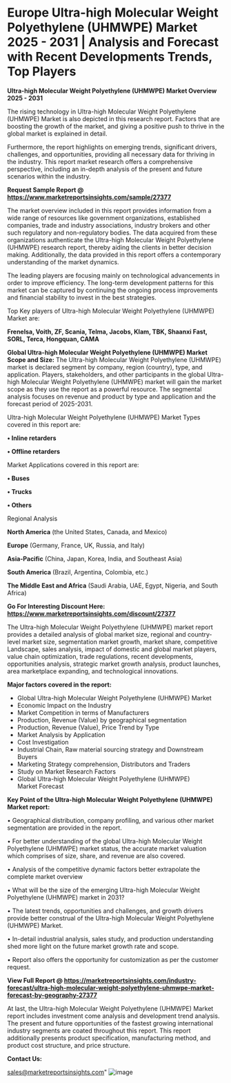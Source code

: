 # Europe Ultra-high Molecular Weight Polyethylene (UHMWPE) Market 2025 - 2031 | Analysis and Forecast with Recent Developments Trends, Top Players

<Strong> Ultra-high Molecular Weight Polyethylene (UHMWPE) Market Overview 2025 - 2031</strong>

The rising technology in Ultra-high Molecular Weight Polyethylene (UHMWPE) Market is also depicted in this research report. Factors that are boosting the growth of the market, and giving a positive push to thrive in the global market is explained in detail.

Furthermore, the report highlights on emerging trends, significant drivers, challenges, and opportunities, providing all necessary data for thriving in the industry. This report market research offers a comprehensive perspective, including an in-depth analysis of the present and future scenarios within the industry.

<strong>Request Sample Report @ <a href=https://www.marketreportsinsights.com/sample/27377>https://www.marketreportsinsights.com/sample/27377</a></strong>

The market overview included in this report provides information from a wide range of resources like government organizations, established companies, trade and industry associations, industry brokers and other such regulatory and non-regulatory bodies. The data acquired from these organizations authenticate the Ultra-high Molecular Weight Polyethylene (UHMWPE) research report, thereby aiding the clients in better decision making. Additionally, the data provided in this report offers a contemporary understanding of the market dynamics.

The leading players are focusing mainly on technological advancements in order to improve efficiency. The long-term development patterns for this market can be captured by continuing the ongoing process improvements and financial stability to invest in the best strategies.

Top Key players of Ultra-high Molecular Weight Polyethylene (UHMWPE) Market are:

<strong>Frenelsa, Voith, ZF, Scania, Telma, Jacobs, Klam, TBK, Shaanxi Fast, SORL, Terca, Hongquan, CAMA</strong>

<strong><b>Global Ultra-high Molecular Weight Polyethylene (UHMWPE) Market Scope and Size:</b></strong>
The Ultra-high Molecular Weight Polyethylene (UHMWPE) market is declared segment by company, region (country), type, and application. Players, stakeholders, and other participants in the global Ultra-high Molecular Weight Polyethylene (UHMWPE) market will gain the market scope as they use the report as a powerful resource. The segmental analysis focuses on revenue and product by type and application and the forecast period of 2025-2031.

Ultra-high Molecular Weight Polyethylene (UHMWPE) Market Types covered in this report are:

<strong>• Inline retarders

• Offline retarders</strong>

Market Applications covered in this report are:

<strong>• Buses

• Trucks

• Others</strong> 

Regional Analysis

<strong>North America</strong> (the United States, Canada, and Mexico)

<strong>Europe</strong> (Germany, France, UK, Russia, and Italy)

<strong>Asia-Pacific</strong> (China, Japan, Korea, India, and Southeast Asia)

<strong>South America</strong> (Brazil, Argentina, Colombia, etc.)

<strong>The Middle East and Africa</strong> (Saudi Arabia, UAE, Egypt, Nigeria, and South Africa)

<strong>Go For Interesting Discount Here: <a href=https://www.marketreportsinsights.com/discount/27377>https://www.marketreportsinsights.com/discount/27377</a></strong>

The Ultra-high Molecular Weight Polyethylene (UHMWPE) market report provides a detailed analysis of global market size, regional and country-level market size, segmentation market growth, market share, competitive Landscape, sales analysis, impact of domestic and global market players, value chain optimization, trade regulations, recent developments, opportunities analysis, strategic market growth analysis, product launches, area marketplace expanding, and technological innovations.

<strong><b>Major factors covered in the report:</b></strong>
<ul>
  <li>Global Ultra-high Molecular Weight Polyethylene (UHMWPE) Market </li>
  <li>Economic Impact on the Industry</li>
  <li>Market Competition in terms of Manufacturers</li>
  <li>Production, Revenue (Value) by geographical segmentation</li>
  <li>Production, Revenue (Value), Price Trend by Type</li>
  <li>Market Analysis by Application</li>
  <li>Cost Investigation</li>
  <li>Industrial Chain, Raw material sourcing strategy and Downstream Buyers</li>
  <li>Marketing Strategy comprehension, Distributors and Traders</li>
  <li>Study on Market Research Factors</li>
  <li>Global Ultra-high Molecular Weight Polyethylene (UHMWPE) Market Forecast</li>
</ul>

<strong><b>Key Point of the Ultra-high Molecular Weight Polyethylene (UHMWPE) Market report:</b></strong>

• Geographical distribution, company profiling, and various other market segmentation are provided in the report.

• For better understanding of the global Ultra-high Molecular Weight Polyethylene (UHMWPE) market status, the accurate market valuation which comprises of size, share, and revenue are also covered.

• Analysis of the competitive dynamic factors better extrapolate the complete market overview

• What will be the size of the emerging Ultra-high Molecular Weight Polyethylene (UHMWPE) market in 2031?

• The latest trends, opportunities and challenges, and growth drivers provide better construal of the Ultra-high Molecular Weight Polyethylene (UHMWPE) Market.

• In-detail industrial analysis, sales study, and production understanding shed more light on the future market growth rate and scope.

• Report also offers the opportunity for customization as per the customer request.

<strong><b>View Full Report @ <a href=https://marketreportsinsights.com/industry-forecast/ultra-high-molecular-weight-polyethylene-uhmwpe-market-forecast-by-geography-27377>https://marketreportsinsights.com/industry-forecast/ultra-high-molecular-weight-polyethylene-uhmwpe-market-forecast-by-geography-27377</a></b></strong>


At last, the Ultra-high Molecular Weight Polyethylene (UHMWPE) Market report includes investment come analysis and development trend analysis. The present and future opportunities of the fastest growing international industry segments are coated throughout this report. This report additionally presents product specification, manufacturing method, and product cost structure, and price structure.

<strong>Contact Us:</strong>

sales@marketreportsinsights.com"
![image](https://github.com/user-attachments/assets/5bc0979b-df6d-42fe-9c1c-87301dfcb72a)
